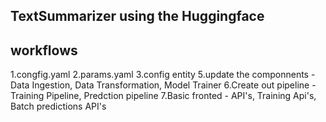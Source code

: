## TextSummarizer using the Huggingface

## workflows

1.congfig.yaml
2.params.yaml
3.config entity
5.update the componnents - Data Ingestion, Data Transformation, Model Trainer
6.Create out pipeline - Training Pipeline, Predction pipeline
7.Basic fronted - API's, Training Api's, Batch predictions API's